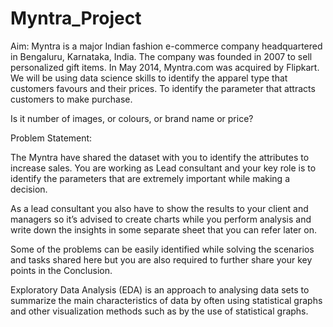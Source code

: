 # Myntra_Project
Aim:  Myntra is a major Indian fashion e-commerce company headquartered in Bengaluru, Karnataka, India. The company was founded in 2007 to sell personalized gift items. In May 2014, Myntra.com was acquired by Flipkart.
We will be using data science skills to identify the apparel type that customers favours and their prices. To identify the parameter that attracts customers to make purchase. 

Is it number of images, or colours, or brand name or price?

Problem Statement: 

The Myntra have shared the dataset with you to identify the attributes to increase sales. You are working as Lead consultant and your key role is to identify the parameters that are extremely important while making a decision.

As a lead consultant you also have to show the results to your client and managers so it’s advised to create charts while you perform analysis and write down the insights in some separate sheet that you can refer later on.

Some of the problems can be easily identified while solving the scenarios and tasks shared here but you are also required to further share your key points in the Conclusion.

Exploratory Data Analysis (EDA) is an approach to analysing data sets to summarize the main characteristics of data by often using statistical graphs and other visualization methods such as by the use of statistical graphs.
